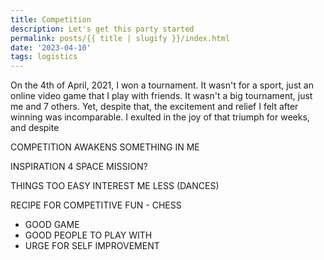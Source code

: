 ```yaml
---
title: Competition
description: Let's get this party started
permalink: posts/{{ title | slugify }}/index.html
date: '2023-04-10'
tags: logistics
---
```


On the 4th of April, 2021, I won a tournament. It wasn't for a sport, just an online video game that I play with friends. It wasn't a big tournament, just me and 7 others. Yet, despite that, the excitement and relief I felt after winning was incomparable. I exulted in the joy of that triumph for weeks, and despite


COMPETITION AWAKENS SOMETHING IN ME

INSPIRATION 4 SPACE MISSION?

THINGS TOO EASY INTEREST ME LESS (DANCES)

RECIPE FOR COMPETITIVE FUN - CHESS
 - GOOD GAME
 - GOOD PEOPLE TO PLAY WITH
 - URGE FOR SELF IMPROVEMENT